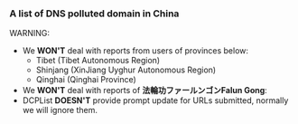 ### A list of DNS polluted domain in China
WARNING:
* We **WON'T** deal with reports from users of provinces below:
  * Tibet (Tibet Autonomous Region)
  * Shinjang (XinJiang Uyghur Autonomous Region)
  * Qinghai (Qinghai Province)
* We **WON'T** deal with reports of **法輪功ファールンゴンFalun Gong**:
* DCPList **DOESN'T** provide prompt update for URLs submitted, normally we will ignore them.
